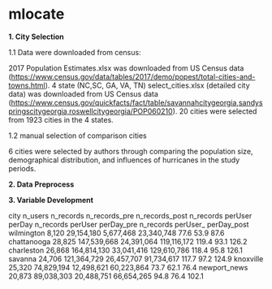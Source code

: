 # mlocate

**1. City Selection**

1.1 Data were downloaded from census:

2017 Population Estimates.xlsx was downloaded from US Census data (https://www.census.gov/data/tables/2017/demo/popest/total-cities-and-towns.html). 
4 state (NC,SC, GA, VA, TN) select_cities.xlsx (detailed city data) was downloaded from US Census data (https://www.census.gov/quickfacts/fact/table/savannahcitygeorgia,sandyspringscitygeorgia,roswellcitygeorgia/POP060210). 
20 cities were selected from 1923 cities in the 4 states.

1.2 manual selection of comparison cities

6 cities were selected by authors through comparing the population size, demographical distribution, and influences of hurricanes in the study periods.

**2. Data Preprocess**

**3. Variable Development**



city	n_users	n_records	n_records_pre	n_records_post	n_records
perUser
perDay	n_records
perUser
perDay_pre	n_records
perUser_
perDay_post
wilmington	8,120	29,154,180	5,677,468	23,340,748	77.6	53.9	87.6
chattanooga	28,825	147,539,668	24,391,064	119,116,172	119.4	93.1	126.2
charleston	26,868	164,814,130	33,041,416	129,610,786	118.4	95.8	126.1
savanna	24,706	121,364,729	26,457,707	91,734,617	117.7	97.2	124.9
knoxville	25,320	74,829,194	12,498,621	60,223,864	73.7	62.1	76.4
newport_news	20,873	89,038,303	20,488,751	66,654,265	94.8	76.4	102.1
